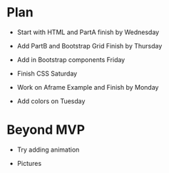 # Plan
* Start with HTML and PartA finish by Wednesday

* Add  PartB and Bootstrap Grid Finish by Thursday

* Add in Bootstrap components Friday

* Finish CSS Saturday

* Work on Aframe Example and Finish by Monday

* Add colors on Tuesday

# Beyond MVP

* Try adding animation

* Pictures
